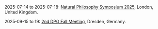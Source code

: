2025-07-14 to 2025-07-18: [Natural Philosophy Symposium 2025](https://www.naturphilosophie.org/symposium2025 "The symposium explores foundational questions in natural philosophy, focusing on physics principles. Topics include causality, spacetime, and quantum foundations. Discussions bridge historical perspectives with modern theoretical physics, emphasizing conceptual frameworks for quantum mechanics and cosmology."), London, United Kingdom.

2025-09-15 to 19: [2nd DPG Fall Meeting](https://www.dpg-physik.de/tagungen/herbsttagungen/2025/dresden "The meeting covers broad topics in physics, including particle physics, condensed matter, and astrophysics. Topics include quantum technologies, detector advancements, and cosmological observations. The event fosters interdisciplinary discussions, emphasizing experimental and theoretical progress in fundamental physics."), Dresden, Germany.

